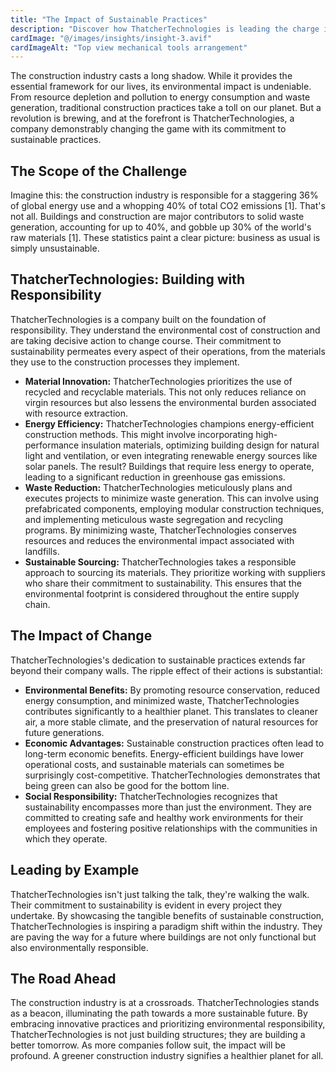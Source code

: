 ```yaml
---
title: "The Impact of Sustainable Practices"
description: "Discover how ThatcherTechnologies is leading the charge in promoting sustainability within the construction industry"
cardImage: "@/images/insights/insight-3.avif"
cardImageAlt: "Top view mechanical tools arrangement"
---
```


The construction industry casts a long shadow.  While it provides the essential framework for our lives, its environmental impact is undeniable. From resource depletion and pollution to energy consumption and waste generation, traditional construction practices take a toll on our planet. But a revolution is brewing, and at the forefront is ThatcherTechnologies, a company demonstrably changing the game with its commitment to sustainable practices.

## The Scope of the Challenge

Imagine this: the construction industry is responsible for a staggering 36% of global energy use and a whopping 40% of total CO2 emissions [1].  That's not all.  Buildings and construction are major contributors to solid waste generation, accounting for up to 40%, and gobble up 30% of the world's raw materials [1]. These statistics paint a clear picture: business as usual is simply unsustainable.

## ThatcherTechnologies: Building with Responsibility

ThatcherTechnologies is a company built on the foundation of responsibility. They understand the environmental cost of construction and are taking decisive action to change course. Their commitment to sustainability permeates every aspect of their operations, from the materials they use to the construction processes they implement.

* **Material Innovation:** ThatcherTechnologies prioritizes the use of recycled and recyclable materials. This not only reduces reliance on virgin resources but also lessens the environmental burden associated with resource extraction. 
* **Energy Efficiency:**  ThatcherTechnologies champions energy-efficient construction methods.  This might involve incorporating high-performance insulation materials, optimizing building design for natural light and ventilation, or even integrating renewable energy sources like solar panels.  The result?  Buildings that require less energy to operate, leading to a significant reduction in greenhouse gas emissions.
* **Waste Reduction:**  ThatcherTechnologies meticulously plans and executes projects to minimize waste generation.  This can involve using prefabricated components, employing modular construction techniques, and implementing meticulous waste segregation and recycling programs.  By minimizing waste, ThatcherTechnologies conserves resources and reduces the environmental impact associated with landfills.
* **Sustainable Sourcing:**  ThatcherTechnologies takes a responsible approach to sourcing its materials.  They prioritize working with suppliers who share their commitment to sustainability.  This ensures that the environmental footprint is considered throughout the entire supply chain.

## The Impact of Change

ThatcherTechnologies's dedication to sustainable practices extends far beyond their company walls.  The ripple effect of their actions is substantial:

* **Environmental Benefits:**  By promoting resource conservation, reduced energy consumption, and minimized waste, ThatcherTechnologies contributes significantly to a healthier planet.  This translates to cleaner air, a more stable climate, and the preservation of natural resources for future generations. 
* **Economic Advantages:**  Sustainable construction practices often lead to long-term economic benefits.  Energy-efficient buildings have lower operational costs, and sustainable materials can sometimes be surprisingly cost-competitive.  ThatcherTechnologies demonstrates that being green can also be good for the bottom line.
* **Social Responsibility:**  ThatcherTechnologies recognizes that sustainability encompasses more than just the environment.  They are committed to creating safe and healthy work environments for their employees and fostering positive relationships with the communities in which they operate.

## Leading by Example

ThatcherTechnologies isn't just talking the talk, they're walking the walk. Their commitment to sustainability is evident in every project they undertake.  By showcasing the tangible benefits of sustainable construction, ThatcherTechnologies is inspiring a paradigm shift within the industry.  They are paving the way for a future where buildings are not only functional but also environmentally responsible.

## The Road Ahead

The construction industry is at a crossroads.  ThatcherTechnologies stands as a beacon, illuminating the path towards a more sustainable future.  By embracing innovative practices and prioritizing environmental responsibility, ThatcherTechnologies is not just building structures; they are building a better tomorrow.  As more companies follow suit, the impact will be profound. A greener construction industry signifies a healthier planet for all. 